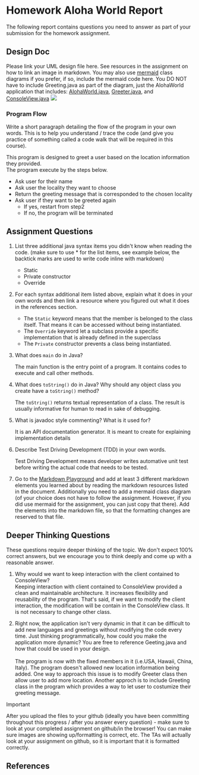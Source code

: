 # Homework Aloha World Report

The following report contains questions you need to answer as part of your submission for the homework assignment. 


## Design Doc
Please link your UML design file here. See resources in the assignment on how to
link an image in markdown. You may also use [mermaid] class diagrams if you prefer, if so, include the mermaid code here.  You DO NOT have to include Greeting.java as part of the diagram, just the AlohaWorld application that includes: [AlohaWorld.java], [Greeter.java], and [ConsoleView.java]
[![](https://mermaid.ink/img/pako:eNp9VF1v2jAU_SuWn0BNEAmQJnmYFqXdGimDqdBV3Zgqk7iJ22B3junGEP3tc76G-UpewPcen3N9fH03MGIxhi6MMpTnVwQlHC3nFMivjAAvYym6ZzyLwaaKF99FLpAgEVgiQjtTwQlNfvwEiCd5F7wxEu-Q-o6g063C2zlVFXxGc5bhbwT_ViX0WuKJUJSBaYQoxRxMfW88vr49BwtJLt6ret5BOPG9MJg9PE6-zoLJeKpsUjSbqtRjJViM0RJ3uqDiOokIWYQyItYSRag4hkQpjl5uV9RLCpO6YMGkIqLHwFcpIT5zjIWUqt0ESb1W_TwwrtwiPVFNq92qOKg8g5KTKiCriz42cM-6BlYEz3ld0N14914QtCH8m2DstQGCmRc-tAGurj95d-HssblOxcDagY5y3m57WgOqCyq45c5bL1vJ7VEfvIOL8kJPspeJujsAyiNCJjRbHyN1pY4qd4ru4-QNc05iDFKUp7583Uc17yD41wpleWeyeMaRAGzxfKpNd3DBzusqxRVdIyFqRx00sDJVdP3D3ghwwV2O85OwpuFd4HOMRINSd-_DKiaowSXmclTFcs6Vj2UORYrl24Cu_Bsj_jKHc7qVOLSSR1zTCLqCr7AGOVslKXSfpElytXqNpWo9JP9HXxH9ztiy2SKX0N3AP9C1zZ5jjgzHdCzHGTmWrcE1dPWh0-9djgamZfcNw7YG5uVWg39LBqNnGcbANvv2sN-3RkN7oEEcE8H4l3pKFz_bf8EbxU0?type=png)](https://mermaid.live/edit#pako:eNp9VF1v2jAU_SuWn0BNEAmQJnmYFqXdGimDqdBV3Zgqk7iJ22B3junGEP3tc76G-UpewPcen3N9fH03MGIxhi6MMpTnVwQlHC3nFMivjAAvYym6ZzyLwaaKF99FLpAgEVgiQjtTwQlNfvwEiCd5F7wxEu-Q-o6g063C2zlVFXxGc5bhbwT_ViX0WuKJUJSBaYQoxRxMfW88vr49BwtJLt6ret5BOPG9MJg9PE6-zoLJeKpsUjSbqtRjJViM0RJ3uqDiOokIWYQyItYSRag4hkQpjl5uV9RLCpO6YMGkIqLHwFcpIT5zjIWUqt0ESb1W_TwwrtwiPVFNq92qOKg8g5KTKiCriz42cM-6BlYEz3ld0N14914QtCH8m2DstQGCmRc-tAGurj95d-HssblOxcDagY5y3m57WgOqCyq45c5bL1vJ7VEfvIOL8kJPspeJujsAyiNCJjRbHyN1pY4qd4ru4-QNc05iDFKUp7583Uc17yD41wpleWeyeMaRAGzxfKpNd3DBzusqxRVdIyFqRx00sDJVdP3D3ghwwV2O85OwpuFd4HOMRINSd-_DKiaowSXmclTFcs6Vj2UORYrl24Cu_Bsj_jKHc7qVOLSSR1zTCLqCr7AGOVslKXSfpElytXqNpWo9JP9HXxH9ztiy2SKX0N3AP9C1zZ5jjgzHdCzHGTmWrcE1dPWh0-9djgamZfcNw7YG5uVWg39LBqNnGcbANvv2sN-3RkN7oEEcE8H4l3pKFz_bf8EbxU0)



### Program Flow
Write a short paragraph detailing the flow of the program in your own words. This is to help you understand / trace the code (and give you practice of something called a code walk that will be required in this course).

This program is designed to greet a user based on the location information they provided.<br>
The program execute by the steps below.<br>
* Ask user for their name
* Ask user the locality they want to choose
* Return the greeting message that is corresponded to the chosen locality 
* Ask user if they want to be greeted again
   * If yes, restart from step2
   * If no, the program will be terminated

## Assignment Questions

1. List three additional java syntax items you didn't know when reading the code.  (make sure to use * for the list items, see example below, the backtick marks are used to write code inline with markdown)
   
   * Static
   * Private constructor
   * Override

2. For each syntax additional item listed above, explain what it does in your own words and then link a resource where you figured out what it does in the references section. 

    * The `Static` keyword means that the member is belonged to the class itself. That means it can be accessed without being instantiated.
    * The `Override` keyword let a subclass provide a specific implementation that is already defined in the superclass
    * The `Private` constructor prevents a class being instantiated. 

3. What does `main` do in Java? 

    The main function is the entry point of a program. It contains codes to execute and call other methods.

4. What does `toString()` do in Java? Why should any object class you create have a `toString()` method?

    The `toString()` returns textual representation of a class. The result is usually informative for human to read in sake of debugging.

5. What is javadoc style commenting? What is it used for? 

    It is an API documentation generator. It is meant to create for explaining implementation details 

6. Describe Test Driving Development (TDD) in your own words. 

    Test Driving Development means developer writes automative unit test before writing the actual code that needs to be tested.  

7. Go to the [Markdown Playground](MarkdownPlayground.md) and add at least 3 different markdown elements you learned about by reading the markdown resources listed in the document. Additionally you need to add a mermaid class diagram (of your choice does not have to follow the assignment. However, if you did use mermaid for the assignment, you can just copy that there). Add the elements into the markdown file, so that the formatting changes are reserved to that file. 


## Deeper Thinking Questions

These questions require deeper thinking of the topic. We don't expect 100% correct answers, but we encourage you to think deeply and come up with a reasonable answer. 


1. Why would we want to keep interaction with the client contained to ConsoleView?
   <br>Keeping interaction with client contained to ConsoleView provided a clean and maintainable architecture. It increases flexibility and reusability of the program. That's said, if we want to modify the client interaction, the modification will be contain in the ConsoleView class. It is not necessary to change other class.


2. Right now, the application isn't very dynamic in that it can be difficult to add new languages and greetings without modifying the code every time. Just thinking programmatically,  how could you make the application more dynamic? You are free to reference Geeting.java and how that could be used in your design.
   <br><br>The program is now with the fixed members in it (i.e.USA, Hawaii, China, Italy). The program doesn't allowed new location information being added. One way to approach this issue is to modify Greeter class then allow user to add more location. Another approch is to include Greeting class in the program which provides a way to let user to costumize their greeting message.


> [!IMPORTANT]
>  After you upload the files to your github (ideally you have been committing throughout this progress / after you answer every question) - make sure to look at your completed assignment on github/in the browser! You can make sure images are showing up/formatting is correct, etc. The TAs will actually look at your assignment on github, so it is important that it is formatted correctly.


## References

[^1]: Final keyword in Java: 2024. https://www.geeksforgeeks.org/final-keyword-in-java/. Accessed: 2024-03-30. 

[^2]: Math (Java Platform SE 17). https://docs.oracle.com/en/java/javase/17/docs/api/java.base/java/lang/Math.html. Accessed: 2024-03-30.

[^3]: Static Keyword in Java https://www.geeksforgeeks.org/static-keyword-java/ Accessed: 2025-01-25.

[^4]: Overriding in Java https://www.geeksforgeeks.org/overriding-in-java/ Accessed: 2025-01-25.

[^5]: Private Constructors in Java https://www.baeldung.com/java-private-constructors Accessed: 2025-01-25.


<!-- This is a comment, below this link the links in the document are placed here to make ti easier to read. This is an optional style for markdown, and often as a student you will include the links inline. for example [mermaid](https://mermaid.js.org/intro/syntax-reference.html) -->
[mermaid]: https://mermaid.js.org/intro/syntax-reference.html
[AlohaWorld.java]: src/main/java/student/AlohaWorld.java
[Greeter.java]: src/main/java/student/Greeter.java
[ConsoleView.java]: src/main/java/student/ConsoleView.java